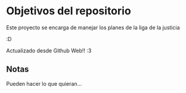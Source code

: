 # Objetivos del repositorio

Este proyecto se encarga de manejar los planes de la liga de la justicia

:D

Actualizado desde Github Web!! :3

## Notas
Pueden hacer lo que quieran...
